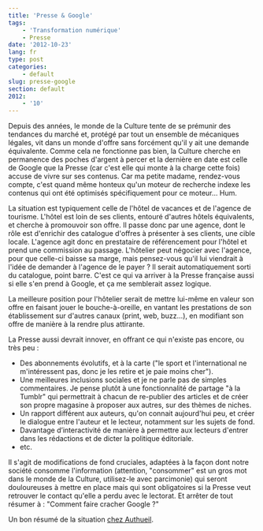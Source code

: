 ```yaml
---
title: 'Presse & Google'
tags:
    - 'Transformation numérique'
    - Presse
date: '2012-10-23'
lang: fr
type: post
categories:
    - default
slug: presse-google
section: default
2012:
    - '10'
---
```


Depuis des années, le monde de la Culture tente de se prémunir des tendances du marché et, protégé par tout un ensemble de mécaniques légales, vit dans un monde d'offre sans forcément qu'il y ait une demande équivalente. Comme cela ne fonctionne pas bien, la Culture cherche en permanence des poches d'argent à percer et la dernière en date est celle de Google que la Presse (car c'est elle qui monte à la charge cette fois) accuse de vivre sur ses contenus. Car ma petite madame, rendez-vous compte, c'est quand même honteux qu'un moteur de recherche indexe les contenus qui ont été optimisés spécifiquement pour ce moteur… Hum.

<!-- more -->

La situation est typiquement celle de l'hôtel de vacances et de l'agence de tourisme. L'hôtel est loin de ses clients, entouré d'autres hôtels équivalents, et cherche à promouvoir son offre. Il passe donc par une agence, dont le rôle est d'enrichir des catalogue d'offres à présenter à ses clients, une cible locale. L'agence agit donc en prestataire de référencement pour l'hôtel et prend une commission au passage. L'hôtelier peut négocier avec l'agence, pour que celle-ci baisse sa marge, mais pensez-vous qu'il lui viendrait à l'idée de demander à l'agence de le payer&nbsp;? Il serait automatiquement sorti du catalogue, point barre. C'est ce qui va arriver à la Presse française aussi si elle s'en prend à Google, et ça me semblerait assez logique.

La meilleure position pour l'hôtelier serait de mettre lui-même en valeur son offre en faisant jouer le bouche-à-oreille, en vantant les prestations de son établissement sur d'autres canaux (print, web, buzz…), en modifiant son offre de manière à la rendre plus attirante.

La Presse aussi devrait innover, en offrant ce qui n'existe pas encore, ou très peu&nbsp;:

*   Des abonnements évolutifs, et à la carte ("le sport et l'international ne m'intéressent pas, donc je les retire et je paie moins cher").
*   Une meilleures inclusions sociales et je ne parle pas de simples commentaires. Je pense plutôt à une fonctionnalité de partage "à la Tumblr" qui permettrait à chacun de re-publier des articles et de créer son propre magasine à proposer aux autres, sur des thèmes de niches.
*   Un rapport différent aux auteurs, qu'on connait aujourd'hui peu, et créer le dialogue entre l'auteur et le lecteur, notamment sur les sujets de fond.
*   Davantage d’interactivité de manière à permettre aux lecteurs d'entrer dans les rédactions et de dicter la politique éditoriale.
*   etc.

Il s'agit de modifications de fond cruciales, adaptées à la façon dont notre société consomme l'information (attention, "consommer" est un gros mot dans le monde de la Culture, utilisez-le avec parcimonie) qui seront douloureuses à mettre en place mais qui sont obligatoires si la Presse veut retrouver le contact qu'elle a perdu avec le lectorat. Et arrêter de tout résumer à&nbsp;: "Comment faire cracher Google&nbsp;?"

Un bon résumé de la situation [chez Authueil](http://www.authueil.org/?2012/10/20/2061-comment-faire-payer-google "&quot;Comment faire payer Google&quot;, Authueil.org").
